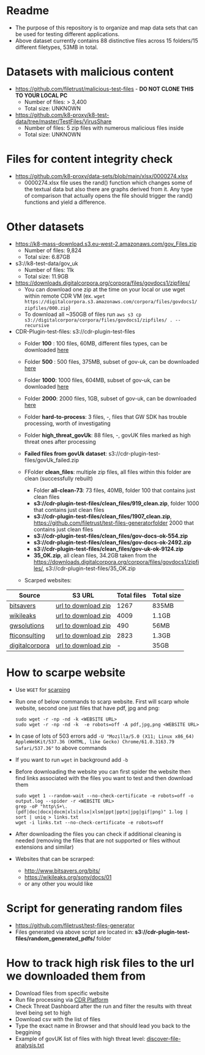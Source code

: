 # Readme

- The purpose of this repository is to organize and map data sets that can be used for testing different applications. 
- Above dataset currently contains 88 distinctive files across 15 folders/15 different filetypes,  53MB in total.

# Datasets with malicious content
- https://github.com/filetrust/malicious-test-files -  **DO NOT CLONE THIS TO YOUR LOCAL PC**
   - Number of files: > 3,400
   - Total size: UNKNOWN
- https://github.com/k8-proxy/k8-test-data/tree/master/TestFiles/VirusShare
   - Number of files: 5 zip files with numerous malicious files inside
   - Total size: UNKNOWN

# Files for content integrity check
- https://github.com/k8-proxy/data-sets/blob/main/xlsx/0000274.xlsx
    - 0000274.xlsx file uses the rand() function which changes some of the textual data but also there are graphs derived from it. Any type of comparison that actually opens the file should trigger the rand() functions and yield a difference.
# Other datasets
- https://k8-mass-download.s3.eu-west-2.amazonaws.com/gov_Files.zip
   - Number of files: 9,824
   - Total size: 6.87GB
- s3://k8-test-data/gov_uk
   - Number of files: 11k
   - Total size: 11.9GB
- https://downloads.digitalcorpora.org/corpora/files/govdocs1/zipfiles/
   - You can download one zip at the time on your local or use wget within remote CDR VM (ex. `wget https://digitalcorpora.s3.amazonaws.com/corpora/files/govdocs1/zipfiles/000.zip`)
   - To download all ~350GB of files run `aws s3 cp s3://digitalcorpora/corpora/files/govdocs1/zipfiles/ . --recursive`
- CDR-Plugin-test-files: s3://cdr-plugin-test-files
   - Folder **100** :         100  files, 60MB,  different files types, can be downloaded [here](https://cdr-plugin-test-files.s3.eu-west-1.amazonaws.com/100.zip)
   - Folder **500** :         500  files, 375MB, subset of gov-uk, can be downloaded [here](https://cdr-plugin-test-files.s3.eu-west-1.amazonaws.com/500.zip)
   - Folder **1000**:         1000 files, 604MB, subset of gov-uk, can be downloaded [here](https://cdr-plugin-test-files.s3.eu-west-1.amazonaws.com/scenario-1000.zip)
   - Folder **2000**:         2000 files, 1GB,   subset of gov-uk, can be downloaded [here](https://cdr-plugin-test-files.s3.eu-west-1.amazonaws.com/scenario-2000.zip)
   - Folder **hard-to-process**: 3 files, -, files that GW SDK has trouble processing, worth of investigating 
   - Folder **high_threat_govUk**: 88 files, -, govUK files marked as high threat ones after processing
   - **Failed files from govUk dataset**: s3://cdr-plugin-test-files/govUk_failed.zip
   - FFolder **clean_files**: multiple zip files, all files within this folder are clean (successfully rebuilt)
      - Folder **all-clean-73**: 73 files, 40MB, folder 100 that contains just clean files
      - **s3://cdr-plugin-test-files/clean_files/919_clean.zip**, folder 1000 that contains just clean files
      - **s3://cdr-plugin-test-files/clean_files/1907_clean.zip**, https://github.com/filetrust/test-files-generatorfolder 2000 that contains just clean files
      - **s3://cdr-plugin-test-files/clean_files/gov-docs-ok-554.zip**
      - **s3://cdr-plugin-test-files/clean_files/gov-docs-ok-2492.zip**
      - **s3://cdr-plugin-test-files/clean_files/gov-uk-ok-9124.zip**
      - **35_OK.zip**, all clean files, 34.2GB taken from the https://downloads.digitalcorpora.org/corpora/files/govdocs1/zipfiles/, s3://cdr-plugin-test-files/35_OK.zip
   
   - Scarped websites: 
   
| Source | S3 URL | Total files | Total size |
| --- | --- | --- | --- |
| [bitsavers](http://www.bitsavers.org/bits/)| [url to download zip](https://cdr-plugin-test-files.s3-eu-west-1.amazonaws.com/bitsavers.zip) | 1267 | 835MB |
| [wikileaks](https://wikileaks.org/sony/docs/01) | [url to download zip](https://cdr-plugin-test-files.s3-eu-west-1.amazonaws.com/wikileaks.zip) | 4009 | 1.1GB |
| [gwsolutions](https://glasswallsolutions.com/) | [url to download zip](https://cdr-plugin-test-files.s3-eu-west-1.amazonaws.com/gwsolutions.zip) | 490 | 56MB |
| [fticonsulting](https://www.fticonsulting.com/) | [url to download zip](https://cdr-plugin-test-files.s3-eu-west-1.amazonaws.com/fticonsulting.zip) | 2823 | 1.3GB |
| [digitalcorpora](https://downloads.digitalcorpora.org/corpora/files/govdocs1/zipfiles/) | [url to download zip](https://cdr-plugin-test-files.s3-eu-west-1.amazonaws.com/35GB_OK.zip) | - | 35GB |



# How to scarpe website
- Use `WGET` for [scarping](https://apple.stackexchange.com/questions/100570/getting-all-files-from-a-web-page-using-curl)
- Run one of below commands to scarp website. First will scarp whole website, second one just files that have pdf, jpg and png:
  ```
  sudo wget -r -np -nd -k <WEBSITE URL>
  sudo wget -r -np -nd -k  -e robots=off -A pdf,jpg,png <WEBSITE URL>
  ```

- In case of lots of 503 errors add `-U "Mozilla/5.0 (X11; Linux x86_64) AppleWebKit/537.36 (KHTML, like Gecko) Chrome/61.0.3163.79 Safari/537.36"` to above commands
- If you want to run `wget` in background add `-b`
  
- Before downloading the website you can first spider the website then find links associated with the files you want to test and then download them
  ```
  sudo wget 1 --random-wait --no-check-certificate -e robots=off -o output.log --spider -r <WEBSITE URL>
  grep -oP "http\S+\.(pdf|doc|docx|docm|xls|xlsx|xlsm|ppt|pptx|jpg|gif|png)" 1.log | sort | uniq > links.txt
  wget -i links.txt --no-check-certificate -e robots=off
  ```

- After downloading the files you can check if additional cleaning is needed (removing the files that are not supported or files without extensions and similar)
- Websites that can be scrarped: 
   - http://www.bitsavers.org/bits/
   - https://wikileaks.org/sony/docs/01
   - or any other you would like

# Script for generating random files
- https://github.com/filetrust/test-files-generator
- Files generated via above script are located in: **s3://cdr-plugin-test-files/random_generated_pdfs/** folder

# How to track high risk files to the url we downloaded them from
- Download files from specific website
- Run file processing via [CDR Platform](https://filetrust.github.io/cdr-plugin-folder-to-folder/)
- Check Threat Dashboard after the run and filter the results with threat level being set to high
- Download csv with the list of files
- Type the exact name in Browser and that should lead you back to the beggining 
- Example of govUK list of files with high threat level: [discover-file-analysis.txt](https://github.com/k8-proxy/data-sets/files/6552642/discover-file-analysis.txt)
